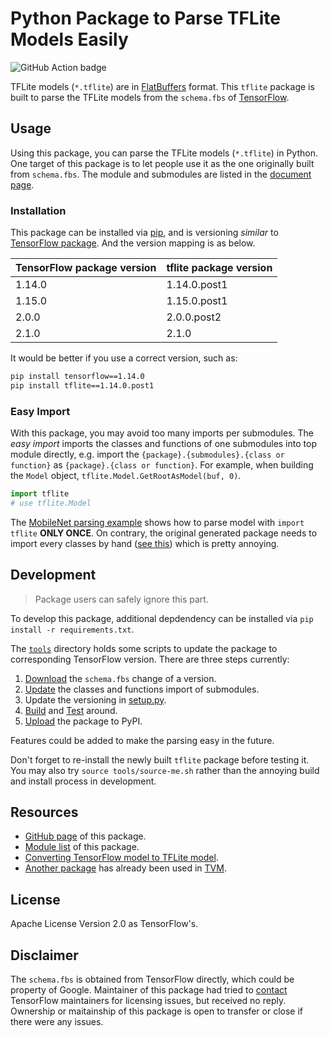 Python Package to Parse TFLite Models Easily
============================================

![GitHub Action badge](https://github.com/jackwish/tflite/workflows/Build%20and%20Test/badge.svg)

TFLite models (`*.tflite`) are in [FlatBuffers](https://google.github.io/flatbuffers/) format. This `tflite` package is built to parse the TFLite models from the `schema.fbs` of [TensorFlow](https://github.com/tensorflow/tensorflow).


## Usage

Using this package, you can parse the TFLite models (`*.tflite`) in Python. One target of this package is to let people use it as the one originally built from `schema.fbs`. The module and submodules are listed in the [document page](https://jackwish.net/tflite/docs).

### Installation

This package can be installed via [pip](https://pypi.org/project/tflite/), and is versioning *similar* to [TensorFlow package](https://pypi.org/project/tensorflow/). And the version mapping is as below.

| TensorFlow package version   | tflite package version |
|------------------------------|------------------------|
|      1.14.0                  |      1.14.0.post1      |
|      1.15.0                  |      1.15.0.post1      |
|      2.0.0                   |      2.0.0.post2       |
|      2.1.0                   |      2.1.0             |

It would be better if you use a correct version, such as:

```sh
pip install tensorflow==1.14.0
pip install tflite==1.14.0.post1
```

### Easy Import

With this package, you may avoid too many imports per submodules. The *easy import* imports the classes and functions of one submodules into top module directly, e.g. import the `{package}.{submodules}.{class or function}` as `{package}.{class or function}`. For example, when building the `Model` object, `tflite.Model.GetRootAsModel(buf, 0)`.

```python
import tflite
# use tflite.Model
```

The [MobileNet parsing example](https://github.com/jackwish/tflite/blob/master/tests/mobilenet_example.py) shows how to parse model with `import tflite` **ONLY ONCE**. On contrary, the original generated package needs to import every classes by hand ([see this](https://github.com/apache/incubator-tvm/blob/v0.6.0/python/tvm/relay/frontend/tflite.py#L843-L849)) which is pretty annoying.



## Development

> Package users can safely ignore this part.

To develop this package, additional depdendency can be installed via `pip install -r requirements.txt`.

The [`tools`](tools) directory holds some scripts to update the package to corresponding TensorFlow version. There are three steps currently:
1. [Download](tools/update-schema.sh) the `schema.fbs` change of a version.
2. [Update](tools/update-importing.py) the classes and functions import of submodules.
3. Update the versioning in [setup.py](setup.py).
4. [Build](tools/build.sh) and [Test](tests) around.
5. [Upload](tools/upload.sh) the package to PyPI.

Features could be added to make the parsing easy in the future.

Don't forget to re-install the newly built `tflite` package before testing it. You may also try `source tools/source-me.sh` rather than the annoying build and install process in development.


## Resources

* [GitHub page](https://github.com/jackwish/tflite) of this package.
* [Module list](https://jackwish.net/tflite/docs) of this package.
* [Converting TensorFlow model to TFLite model](https://www.tensorflow.org/lite/convert).
* [Another package](https://github.com/FrozenGene/tflite) has already been used in [TVM](https://tvm.ai).


## License

Apache License Version 2.0 as TensorFlow's.


## Disclaimer

The `schema.fbs` is obtained from TensorFlow directly, which could be property of Google. Maintainer of this package had tried to [contact](assets/disclaimer.eml) TensorFlow maintainers for licensing issues, but received no reply. Ownership or maitainship of this package is open to transfer or close if there were any issues.
